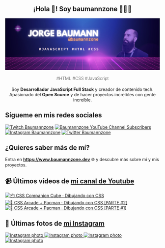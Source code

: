 <p align="center">
   <h2 align="center">¡Hola 👋! Soy baumannzone 👨🏻‍💻</h2>
   <img align="center" src="img/header.png" />
   <h4 align="center" style="font-weight: 300; color: #555;">#HTML #CSS #JavaScript</h4>
</p>

<p align="center" style="margin-bottom: 20px">Soy <strong>Desarrollador JavaScript Full Stack</strong> y creador de contenido tech.
<br/>
Apasionado del <strong>Open Source</strong> y de hacer proyectos increíbles con gente increíble.
</p>

## Sígueme en mis redes sociales

[![Twitch Baumannzone](https://img.shields.io/twitch/status/baumannzone?style=social)](https://twitch.tv/baumannzone)
[![Baumannzone YouTube Channel Subscribers](https://img.shields.io/youtube/channel/subscribers/UCTTj5ztXnGeDRPFVsBp7VMA?style=social)](https://youtube.com/rambitojs)
[![Instagram Baumannzone](https://img.shields.io/badge/Baumannzone--_.svg?label=Instagram&style=social&logo=instagram)](https://instagram.com/baumannzone)
[![Twitter Baumannzone](https://img.shields.io/twitter/follow/Baumannzone?label=Twitter&style=social)](https://twitter.com/baumannzone)

## ¿Quieres saber más de mí?

Entra en **https://www.baumannzone.dev** 🌐 y descubre más sobre mí y mis proyectos.

## 📹 Últimos vídeos de [mi canal de Youtube](https://youtube.com/rambitojs?sub_confirmation=1)


<a href='https://youtu.be/W6xwoSJahA0' target='_blank'>
  <img width='30%' src='https://img.youtube.com/vi/W6xwoSJahA0/mqdefault.jpg' alt='📦 CSS Companion Cube · Dibujando con CSS' />
</a>
<a href='https://youtu.be/9C3NXVXewH8' target='_blank'>
  <img width='30%' src='https://img.youtube.com/vi/9C3NXVXewH8/mqdefault.jpg' alt='👾 CSS Arcade + Pacman · Dibujando con CSS [PARTE #2]' />
</a>
<a href='https://youtu.be/2ahqLdgkSxA' target='_blank'>
  <img width='30%' src='https://img.youtube.com/vi/2ahqLdgkSxA/mqdefault.jpg' alt='👾 CSS Arcade + Pacman · Dibujando con CSS [PARTE #1]' />
</a>

## 📸 Últimas fotos de [mi Instagram](https://instagram.com/baumannzone)


<a href='https://instagram.com/p/Cnw3Z8ToLEk' target='_blank'>
  <img width='20%' src='https://scontent-ams2-1.cdninstagram.com/v/t51.2885-15/326883544_224680013259848_8231619275183408032_n.jpg?stp=dst-jpg_e15_fr_s1080x1080&_nc_ht=scontent-ams2-1.cdninstagram.com&_nc_cat=108&_nc_ohc=5q9JAE5cCNYAX-VO7xE&edm=APU89FABAAAA&ccb=7-5&ig_cache_key=MzAyMjE1OTAyNTI2NDQzOTU4OA%3D%3D.2-ccb7-5&oh=00_AfCR7eaO1nrMKShVJrrQgYfwNY46NuSMtfxp2qkx-yerqg&oe=63EBBD4B&_nc_sid=86f79a' alt='Instagram photo' />
</a>
<a href='https://instagram.com/p/CnIZA32Di-o' target='_blank'>
  <img width='20%' src='https://scontent-ams2-1.cdninstagram.com/v/t51.2885-15/324223064_598779668678092_9126659385260976028_n.jpg?se=7&stp=dst-jpg_e35&_nc_ht=scontent-ams2-1.cdninstagram.com&_nc_cat=104&_nc_ohc=zxmH6dRguOYAX_Lyblw&edm=APU89FABAAAA&ccb=7-5&ig_cache_key=MzAxMDc2NjM2MjAyMjY1Mzg2NA%3D%3D.2-ccb7-5&oh=00_AfBGu-WDYvk4AewlaaLWZNlWHIMsj9zYZ7JX2ZjfdUk-yg&oe=63EC3B9B&_nc_sid=86f79a' alt='Instagram photo' />
</a>
<a href='https://instagram.com/p/CnEs968pGJY' target='_blank'>
  <img width='20%' src='https://scontent-ams4-1.cdninstagram.com/v/t51.2885-15/323590693_1343168123135059_2596139838573961826_n.jpg?stp=dst-jpg_e15&_nc_ht=scontent-ams4-1.cdninstagram.com&_nc_cat=107&_nc_ohc=boNMXFXIYUQAX8DJu4s&edm=APU89FABAAAA&ccb=7-5&oh=00_AfBrHfdJQQCRE8Av9OlT0Ms96ouYjDM_BzXsdnqtYDh4oQ&oe=63E93074&_nc_sid=86f79a' alt='Instagram photo' />
</a>
<a href='https://instagram.com/p/Cm2gj5hIxy4' target='_blank'>
  <img width='20%' src='https://scontent-ams2-1.cdninstagram.com/v/t51.2885-15/322681512_5639266742794733_1996742029714592603_n.jpg?stp=dst-jpg_e15_fr_s1080x1080&_nc_ht=scontent-ams2-1.cdninstagram.com&_nc_cat=105&_nc_ohc=zRUngwmWAbUAX-G9orR&edm=APU89FABAAAA&ccb=7-5&ig_cache_key=MzAwNTczMzAwNTc0NTY1OTA2NA%3D%3D.2-ccb7-5&oh=00_AfCHwQjByUnkdbKN-P1pm3nx7iAjWUkE_C13QZ_E75kCng&oe=63EC612D&_nc_sid=86f79a' alt='Instagram photo' />
</a>
